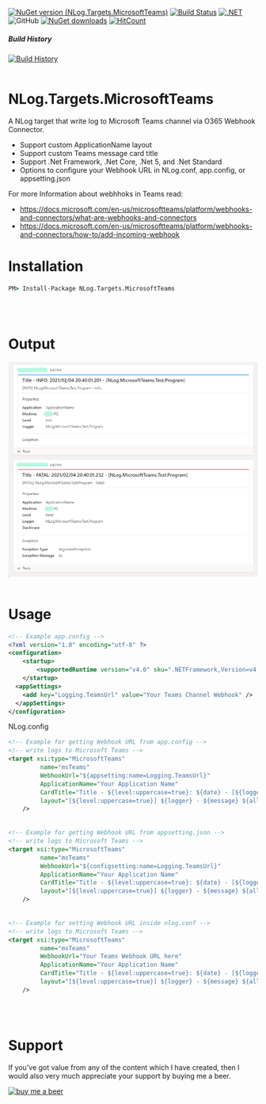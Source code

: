 
[![NuGet version (NLog.Targets.MicrosoftTeams)](https://img.shields.io/nuget/v/NLog.Targets.MicrosoftTeams.svg?style=flat)](https://www.nuget.org/packages/NLog.Targets.MicrosoftTeams)
[![Build Status](https://dev.azure.com/jedipi/NLog.Targets.MicrosoftTeams/_apis/build/status/jedipi.NLog.Targets.MicrosoftTeams?branchName=master)](https://dev.azure.com/jedipi/NLog.Targets.MicrosoftTeams/_build/latest?definitionId=1&branchName=master)
[![.NET](https://github.com/jedipi/NLog.Targets.MicrosoftTeams/actions/workflows/dotnet.yml/badge.svg?branch=master)](https://github.com/jedipi/NLog.Targets.MicrosoftTeams/actions/workflows/dotnet.yml)
![GitHub](https://img.shields.io/github/license/jedipi/NLog.Targets.MicrosoftTeams)
[![NuGet downloads](https://img.shields.io/nuget/dt/NLog.Targets.MicrosoftTeams)](https://www.nuget.org/packages/NLog.Targets.MicrosoftTeams)
[![HitCount](http://hits.dwyl.com/jedipi/NLogTargetsMicrosoftTeams.svg)](https://github.com/jedipi/NLog.Targets.MicrosoftTeams)
##### Build History
[![Build History](https://buildstats.info/github/chart/jedipi/NLog.Targets.MicrosoftTeams?branch=master)](https://github.com/jedipi/NLog.Targets.MicrosoftTeams/actions?query=branch%3Amaster)
<br><br>
# NLog.Targets.MicrosoftTeams
A NLog target that write log to Microsoft Teams channel via O365 Webhook Connector.

- Support custom ApplicationName layout
- Support custom Teams message card title
- Support .Net Framework, .Net Core, .Net 5, and .Net Standard
- Options to configure your Webhook URL in NLog.conf, app.config, or appsetting.json


For more Information about webhhoks in Teams read:
- https://docs.microsoft.com/en-us/microsoftteams/platform/webhooks-and-connectors/what-are-webhooks-and-connectors
- https://docs.microsoft.com/en-us/microsoftteams/platform/webhooks-and-connectors/how-to/add-incoming-webhook


# Installation 

```cmd
PM> Install-Package NLog.Targets.MicrosoftTeams
```

<br><br>

# Output
![Example NLog.Targets.MicrosoftTeams output](image/output.png)
<br><br>
# Usage
```xml
<!-- Example app.config -->
<?xml version="1.0" encoding="utf-8" ?>
<configuration>
    <startup> 
        <supportedRuntime version="v4.0" sku=".NETFramework,Version=v4.7.2" />
    </startup>
  <appSettings>
    <add key="Logging.TeamsUrl" value="Your Teams Channel Webhook" />
  </appSettings>
</configuration>
```



NLog.config
```xml
<!-- Example for getting Webhook URL from app.config -->
<!-- write logs to Microsoft Teams -->
<target xsi:type="MicrosoftTeams" 
         name="msTeams" 
         WebhookUrl="${appsetting:name=Logging.TeamsUrl}"          
         ApplicationName="Your Application Name"
         CardTitle="Title - ${level:uppercase=true}: ${date} - [${logger}]"
         layout="[${level:uppercase=true}] ${logger} - ${message} ${all-event-properties}"
    />
```

```xml

<!-- Example for getting Webhook URL from appsetting.json -->
<!-- write logs to Microsoft Teams -->
<target xsi:type="MicrosoftTeams" 
         name="msTeams" 
         WebhookUrl="${configsetting:name=Logging.TeamsUrl}"          
         ApplicationName="Your Application Name"
         CardTitle="Title - ${level:uppercase=true}: ${date} - [${logger}]"
         layout="[${level:uppercase=true}] ${logger} - ${message} ${all-event-properties}"
    />
```

```xml

<!-- Example for setting Webhook URL inside nlog.conf -->
<!-- write logs to Microsoft Teams -->
<target xsi:type="MicrosoftTeams" 
         name="msTeams" 
         WebhookUrl="Your Teams Webhook URL here"          
         ApplicationName="Your Application Name"
         CardTitle="Title - ${level:uppercase=true}: ${date} - [${logger}]"
         layout="[${level:uppercase=true}] ${logger} - ${message} ${all-event-properties}"
    />
```
<br><br>

# Support
If you've got value from any of the content which I have created, then I would also very much appreciate your support by buying me a beer.

[![buy me a beer](https://www.lifeofanarchitect.com/wp-content/uploads/2017/12/Ko-Fi-Image-Buy-Me-a-Beer.png)](https://www.paypal.com/donate/?hosted_button_id=WW82TCHX3P6EG)





